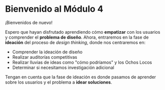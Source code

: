 # Bienvenido al Módulo 4

¡Bienvenidos de nuevo!

Espero que hayan disfrutado aprendiendo cómo **empatizar** con los usuarios y comprender el **problema de diseño**. Ahora, entraremos en la fase de **ideación** del proceso de *design thinking*, donde nos centraremos en:

* Comprender la ideación de diseño
* Realizar auditorías competitivas
* Realizar lluvias de ideas como "cómo podríamos" y los Ochos Locos
* Determinar si necesitamos investigación adicional

Tengan en cuenta que la fase de ideación es donde pasamos de aprender sobre los usuarios y el problema a **idear soluciones**.
